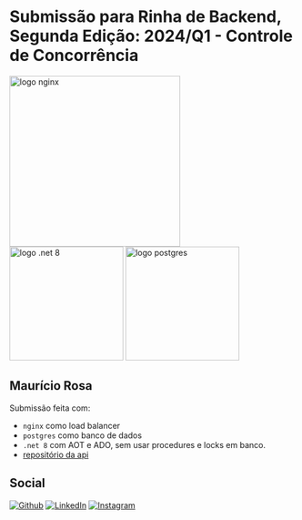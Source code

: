 # Submissão para Rinha de Backend, Segunda Edição: 2024/Q1 - Controle de Concorrência

<img src="https://upload.wikimedia.org/wikipedia/commons/c/c5/Nginx_logo.svg" alt="logo nginx" width="300" height="auto">
<br />
<img src="https://devblogs.microsoft.com/dotnet/wp-content/uploads/sites/10/2023/06/dotnet-8-preview-5.png" alt="logo .net 8" width="200" height="auto">
<img src="https://upload.wikimedia.org/wikipedia/commons/2/29/Postgresql_elephant.svg" alt="logo postgres" width="200" height="auto">

## Maurício Rosa

Submissão feita com:

- `nginx` como load balancer
- `postgres` como banco de dados
- `.net 8` com AOT e ADO, sem usar procedures e locks em banco. 
- [repositório da api](https://github.com/liciomachado/rinha-backend-2024)

## Social

[![Github](https://img.shields.io/badge/GitHub-181717.svg?style=for-the-badge&logo=GitHub&logoColor=white)](https://github.com/liciomachado)
[![LinkedIn](https://img.shields.io/badge/LinkedIn-0A66C2.svg?style=for-the-badge&logo=LinkedIn&logoColor=white)](https://www.linkedin.com/in/maur%C3%ADcio-machado-rosa/)
[![Instagram](https://img.shields.io/badge/Instagram-a618de.svg?style=for-the-badge&logoColor=white&logo=instagram)](https://www.instagram.com/_mauricio.rosa/)